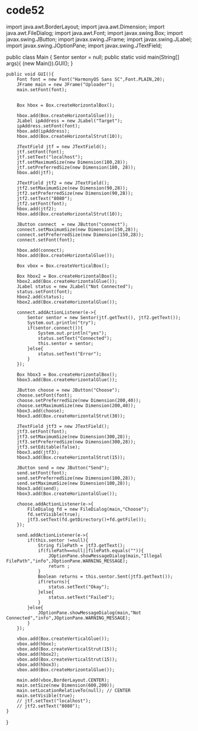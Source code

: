 # code52
import java.awt.BorderLayout;
import java.awt.Dimension;
import java.awt.FileDialog;
import java.awt.Font;
import javax.swing.Box;
import javax.swing.JButton;
import javax.swing.JFrame;
import javax.swing.JLabel;
import javax.swing.JOptionPane;
import javax.swing.JTextField;

 
public class Main {
    Sentor sentor = null;
    public static void main(String[] args){
        (new Main()).GUI();
    }

    public void GUI(){
        Font font = new Font("HarmonyOS Sans SC",Font.PLAIN,20);
        JFrame main = new JFrame("Uploader");
        main.setFont(font);
        
        
        Box hbox = Box.createHorizontalBox();

        hbox.add(Box.createHorizontalGlue());
        JLabel ipAddress = new JLabel("Target");
        ipAddress.setFont(font);
        hbox.add(ipAddress);
        hbox.add(Box.createHorizontalStrut(10));
        
        JTextField jtf = new JTextField();
        jtf.setFont(font);
        jtf.setText("localhost");
        jtf.setMaximumSize(new Dimension(180,28));
        jtf.setPreferredSize(new Dimension(180, 28));
        hbox.add(jtf);

        JTextField jtf2 = new JTextField();
        jtf2.setMaximumSize(new Dimension(90,28));
        jtf2.setPreferredSize(new Dimension(90,28));
        jtf2.setText("8080");
        jtf2.setFont(font);
        hbox.add(jtf2);
        hbox.add(Box.createHorizontalStrut(10));

        JButton connect  = new JButton("connect");
        connect.setMaximumSize(new Dimension(150,28));
        connect.setPreferredSize(new Dimension(150,28));
        connect.setFont(font);
        
        hbox.add(connect);
        hbox.add(Box.createHorizontalGlue());

        Box vbox = Box.createVerticalBox();

        Box hbox2 = Box.createHorizontalBox();
        hbox2.add(Box.createHorizontalGlue());
        JLabel status = new JLabel("Not Connected");
        status.setFont(font);
        hbox2.add(status);
        hbox2.add(Box.createHorizontalGlue());

        connect.addActionListener(e->{
            Sentor sentor = new Sentor(jtf.getText(), jtf2.getText());
            System.out.println("try");
            if(sentor.connect()){
                System.out.println("yes");
                status.setText("Connected");
                this.sentor = sentor;
            }else{
                status.setText("Error");
            }
        });

        Box hbox3 = Box.createHorizontalBox();
        hbox3.add(Box.createHorizontalGlue());
        
        JButton choose = new JButton("Choose");
        choose.setFont(font);
        choose.setPreferredSize(new Dimension(200,40));
        choose.setMaximumSize(new Dimension(200,40));
        hbox3.add(choose);
        hbox3.add(Box.createHorizontalStrut(30));

        JTextField jtf3 = new JTextField();
        jtf3.setFont(font);
        jtf3.setMaximumSize(new Dimension(300,28));
        jtf3.setPreferredSize(new Dimension(300,28));
        jtf3.setEditable(false);
        hbox3.add(jtf3);
        hbox3.add(Box.createHorizontalStrut(15));

        JButton send = new JButton("Send");
        send.setFont(font);
        send.setPreferredSize(new Dimension(100,28));
        send.setMaximumSize(new Dimension(100,28));
        hbox3.add(send);
        hbox3.add(Box.createHorizontalGlue());

        choose.addActionListener(e->{
            FileDialog fd = new FileDialog(main,"Choose");
            fd.setVisible(true);
            jtf3.setText(fd.getDirectory()+fd.getFile());
        });

        send.addActionListener(e->{
            if(this.sentor !=null){
                String filePath = jtf3.getText();
                if(filePath==null||filePath.equals("")){
                    JOptionPane.showMessageDialog(main,"Illegal FilePath","info",JOptionPane.WARNING_MESSAGE);
                    return ;
                }
                Boolean returns = this.sentor.Sent(jtf3.getText());
                if(returns){
                    status.setText("Okay");
                }else{
                    status.setText("Failed");
                }
            }else{
                JOptionPane.showMessageDialog(main,"Not Connected","info",JOptionPane.WARNING_MESSAGE);
            }
        });
        
        vbox.add(Box.createVerticalGlue());
        vbox.add(hbox);
        vbox.add(Box.createVerticalStrut(15));
        vbox.add(hbox2);
        vbox.add(Box.createVerticalStrut(15));
        vbox.add(hbox3);
        vbox.add(Box.createHorizontalGlue());

        main.add(vbox,BorderLayout.CENTER);
        main.setSize(new Dimension(600,200));
        main.setLocationRelativeTo(null); // CENTER
        main.setVisible(true);
        // jtf.setText("localhost");
        // jtf2.setText("8080");
    }
}
